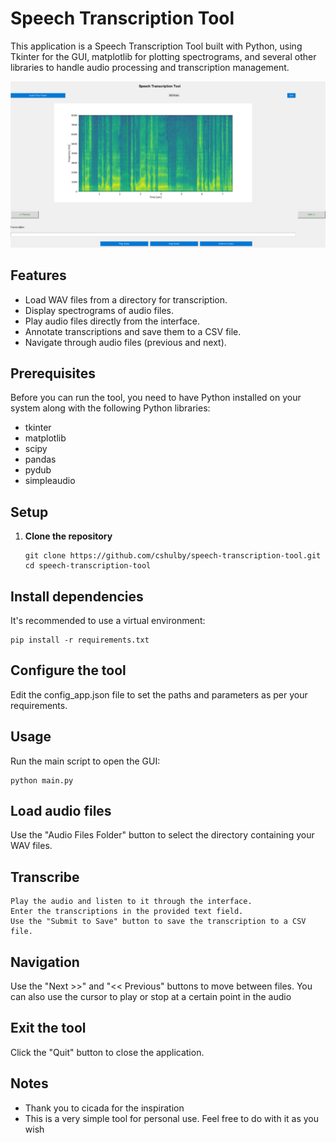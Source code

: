 # Speech Transcription Tool

This application is a Speech Transcription Tool built with Python, using Tkinter for the GUI, matplotlib for plotting spectrograms, and several other libraries to handle audio processing and transcription management.

![Spectrogram](https://github.com/CShulby/Speech-Transcription-Tool/blob/main/Spectrogram.png "Spectrogram")


## Features

- Load WAV files from a directory for transcription.
- Display spectrograms of audio files.
- Play audio files directly from the interface.
- Annotate transcriptions and save them to a CSV file.
- Navigate through audio files (previous and next).

## Prerequisites

Before you can run the tool, you need to have Python installed on your system along with the following Python libraries:

- tkinter
- matplotlib
- scipy
- pandas
- pydub
- simpleaudio

## Setup

1. **Clone the repository**

   ```
   git clone https://github.com/cshulby/speech-transcription-tool.git
   cd speech-transcription-tool
   ```
   
## Install dependencies

It's recommended to use a virtual environment:

```
pip install -r requirements.txt
```

## Configure the tool

Edit the config_app.json file to set the paths and parameters as per your requirements.

## Usage

Run the main script to open the GUI:

```
python main.py
```

## Load audio files

Use the "Audio Files Folder" button to select the directory containing your WAV files.

## Transcribe

    Play the audio and listen to it through the interface.
    Enter the transcriptions in the provided text field.
    Use the "Submit to Save" button to save the transcription to a CSV file.

## Navigation

Use the "Next >>" and "<< Previous" buttons to move between files.
You can also use the cursor to play or stop at a certain point in the audio

## Exit the tool

Click the "Quit" button to close the application.

## Notes
- Thank you to cicada for the inspiration
- This is a very simple tool for personal use. Feel free to do with it as you wish
